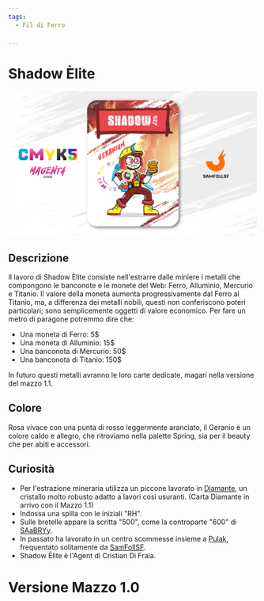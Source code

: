 ```yaml
---
tags:
  - Fil di Ferro

...
```


# Shadow Èlite

![shadowelite](../eg/M/shadowelite.jpg)

## Descrizione

Il lavoro di Shadow Èlite consiste nell'estrarre dalle miniere i metalli che compongono le banconote e le monete del Web: Ferro, Alluminio, Mercurio e Titanio. Il valore della moneta aumenta progressivamente dal Ferro al Titanio, ma, a differenza dei metalli nobili, questi non conferiscono poteri particolari; sono semplicemente oggetti di valore economico. Per fare un metro di paragone potremmo dire che:

- Una moneta di Ferro: 5$
- Una moneta di Alluminio: 15$
- Una banconota di Mercurio: 50$
- Una banconota di Titanio: 150$

In futuro questi metalli avranno le loro carte dedicate, magari nella versione del mazzo 1.1.

## Colore

Rosa vivace con una punta di rosso leggermente aranciato, il Geranio è un colore caldo e allegro, che ritroviamo nella palette Spring, sia per il beauty che per abiti e accessori.

## Curiosità

- Per l'estrazione mineraria utilizza un piccone lavorato in [Diamante](../Remix/crystal.md), un cristallo molto robusto adatto a lavori così usuranti. (Carta Diamante in arrivo con il Mazzo 1.1)
- Indossa una spilla con le iniziali "RH".
- Sulle bretelle appare la scritta "500", come la controparte "600" di [SAaBRYy](../Giallo/sabry.md).
- In passato ha lavorato in un centro scommesse insieme a [Pulak](../Nero/pulak.md), frequentato solitamente da [SamFollSF](../Remix/samfollsf.md).
- Shadow Èlite è l'Agent di Cristian Di Fraia.

# Versione Mazzo 1.0